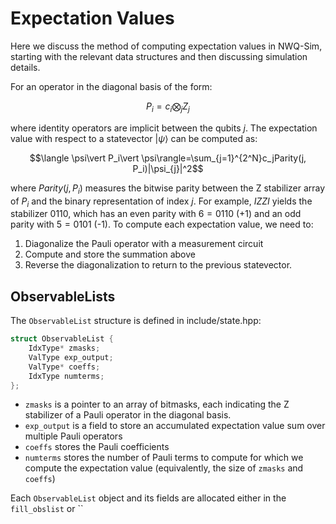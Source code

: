 # Expectation Values
Here we discuss the method of computing expectation values in NWQ-Sim, starting with the relevant data structures and then discussing simulation details.

For an operator in the diagonal basis of the form:
```math
P_i=c_i\bigotimes_{j}Z_j
```
where identity operators are implicit between the qubits $j$. The expectation value with respect to a statevector $\vert \psi\rangle$ can be computed as:
```math
\langle \psi\vert P_i\vert \psi\rangle=\sum_{j=1}^{2^N}c_jParity(j, P_i)|\psi_{j}|^2
```
where $Parity(j, P_i)$ measures the bitwise parity between the Z stabilizer array of $P_i$ and the binary representation of index $j$. For example, $IZZI$ yields the stabilizer $0110$, which has an even parity with $6=0110$ (+1) and an odd parity with $5=0101$ (-1). To compute each expectation value, we need to: 
1. Diagonalize the Pauli operator with a measurement circuit
2. Compute and store the summation above
3. Reverse the diagonalization to return to the previous statevector.


## ObservableLists
The `ObservableList` structure is defined in include/state.hpp:
```c++
struct ObservableList {
    IdxType* zmasks;
    ValType exp_output;
    ValType* coeffs;
    IdxType numterms;
};
```
- `zmasks` is a pointer to an array of bitmasks, each indicating the Z stabilizer of a Pauli operator in the diagonal basis.
- `exp_output` is a field to store an accumulated expectation value sum over multiple Pauli operators
- `coeffs` stores the Pauli coefficients
- `numterms` stores the number of Pauli terms to compute for which we compute the expectation value (equivalently, the size of `zmasks` and `coeffs`)

Each `ObservableList` object and its fields are allocated either in the `fill_obslist` or ``